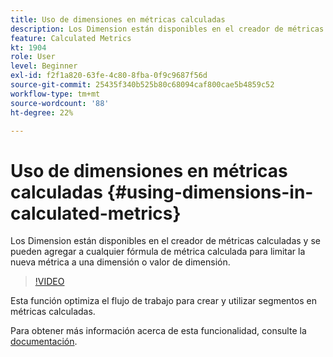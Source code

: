 ```yaml
---
title: Uso de dimensiones en métricas calculadas
description: Los Dimension están disponibles en el creador de métricas calculadas y se pueden agregar a cualquier fórmula de métrica calculada para limitar la nueva métrica a una dimensión o valor de dimensión.
feature: Calculated Metrics
kt: 1904
role: User
level: Beginner
exl-id: f2f1a820-63fe-4c80-8fba-0f9c9687f56d
source-git-commit: 25435f340b525b80c68094caf800cae5b4859c52
workflow-type: tm+mt
source-wordcount: '88'
ht-degree: 22%

---
```


# Uso de dimensiones en métricas calculadas {#using-dimensions-in-calculated-metrics}

Los Dimension están disponibles en el creador de métricas calculadas y se pueden agregar a cualquier fórmula de métrica calculada para limitar la nueva métrica a una dimensión o valor de dimensión.

>[!VIDEO](https://video.tv.adobe.com/v/37464/?quality=12&learn=on&captions=spa)

Esta función optimiza el flujo de trabajo para crear y utilizar segmentos en métricas calculadas.

Para obtener más información acerca de esta funcionalidad, consulte la [documentación](https://experienceleague.adobe.com/docs/analytics/components/calculated-metrics/calcmetrics-workflow/cm-build-metrics.html?lang=es).
